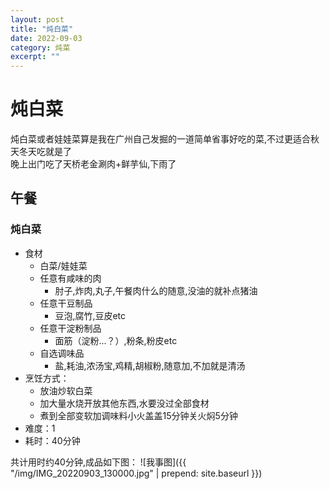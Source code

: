 ```yaml
---
layout: post
title: "炖白菜" 
date: 2022-09-03
category: 炖菜
excerpt: ""
---
```


# 炖白菜

炖白菜或者娃娃菜算是我在广州自己发掘的一道简单省事好吃的菜,不过更适合秋天冬天吃就是了  
晚上出门吃了天桥老金涮肉+鲜芋仙,下雨了

## 午餐

### 炖白菜

- 食材
  - 白菜/娃娃菜
  - 任意有咸味的肉
    - 肘子,炸肉,丸子,午餐肉什么的随意,没油的就补点猪油
  - 任意干豆制品
    - 豆泡,腐竹,豆皮etc
  - 任意干淀粉制品
    - 面筋（淀粉...？）,粉条,粉皮etc
  - 自选调味品
    - 盐,耗油,浓汤宝,鸡精,胡椒粉,随意加,不加就是清汤
- 烹饪方式：
  - 放油炒软白菜
  - 加大量水烧开放其他东西,水要没过全部食材
  - 煮到全部变软加调味料小火盖盖15分钟关火焖5分钟
- 难度：1
- 耗时：40分钟

共计用时约40分钟,成品如下图：
![我事图]({{ "/img/IMG_20220903_130000.jpg" | prepend: site.baseurl }})
